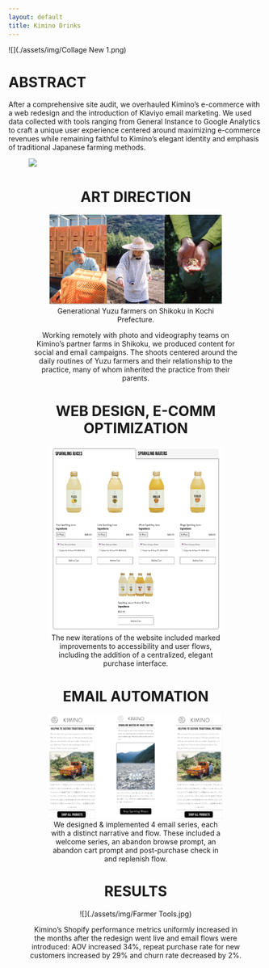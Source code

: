 ```yaml
---
layout: default
title: Kimino Drinks
---
```


![](./assets/img/Collage New 1.png)

# ABSTRACT

After a comprehensive site audit, we overhauled Kimino’s e-commerce with a web redesign and the introduction of Klaviyo email marketing. We used data collected with tools ranging from General Instance to Google Analytics to craft a unique user experience centered around maximizing e-commerce revenues while remaining faithful to Kimino’s elegant identity and emphasis of traditional Japanese farming methods. 

<figure>
    <img src="./assets/img/Farmers Sippib.jpg">
    <figcaption align="center">

# ART DIRECTION 

<figure>
    <img src="./assets/img/Three Panel Kimino.png">
    <figcaption align="center">
        Generational Yuzu farmers on Shikoku in Kochi Prefecture. 
    </figcaption>
</figure>

Working remotely with photo and videography teams on Kimino’s partner farms in Shikoku, we produced content for social and email campaigns. The shoots centered around the daily routines of Yuzu farmers and their relationship to the practice, many of whom inherited the practice from their parents. 

# WEB DESIGN, E-COMM OPTIMIZATION

<figure>
    <img src="./assets/img/Screen Shot 2023-04-26 at 5.57.30 PM.png">
    <figcaption align="center">
        The new iterations of the website included marked improvements to accessibility and user flows, including the addition of a centralized, elegant purchase interface.  
    </figcaption>
</figure>

# EMAIL AUTOMATION

<figure>
    <img src="./assets/img/Email Wires Trio.png">    
    <figcaption align="center">
        We designed & implemented 4 email series, each with a distinct narrative and flow. These included a welcome series, an abandon browse prompt, an abandon cart prompt and post-purchase check in and replenish flow. 
    </figcaption>
</figure>

# RESULTS
    
![](./assets/img/Farmer Tools.jpg)
 
Kimino’s Shopify performance metrics uniformly increased in the months after the redesign went live and email flows were introduced: AOV increased  34%, repeat purchase rate for new customers increased by 29% and churn rate decreased by 2%. 

